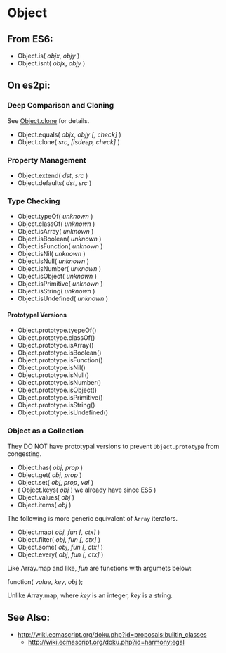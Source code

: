 Object
======

From ES6:
---------

+ Object.is( *objx*, *objy* )
+ Object.isnt( *objx*, *objy* )

On es2pi:
--------

### Deep Comparison and Cloning

See [Object.clone] for details.

+ Object.equals( *objx*, *objy* *[, check]* )
+ Object.clone( *src*, *[isdeep, check]* )

[Object.clone]: Object.clone.md

### Property Management

+ Object.extend( *dst*, *src* )
+ Object.defaults( *dst*, *src* )

### Type Checking

+ Object.typeOf( *unknown* )
+ Object.classOf( *unknown* )
+ Object.isArray( *unknown* )
+ Object.isBoolean( *unknown* )
+ Object.isFunction( *unknown* )
+ Object.isNil( *unknown* )
+ Object.isNull( *unknown* )
+ Object.isNumber( *unknown* )
+ Object.isObject( *unknown* )
+ Object.isPrimitive( *unknown* )
+ Object.isString( *unknown* )
+ Object.isUndefined( *unknown* )

#### Prototypal Versions

+ Object.prototype.tyepeOf()
+ Object.prototype.classOf()
+ Object.prototype.isArray()
+ Object.prototype.isBoolean()
+ Object.prototype.isFunction()
+ Object.prototype.isNil()
+ Object.prototype.isNull()
+ Object.prototype.isNumber()
+ Object.prototype.isObject()
+ Object.prototype.isPrimitive()
+ Object.prototype.isString()
+ Object.prototype.isUndefined()

### Object as a Collection

They DO NOT have prototypal versions to prevent `Object.prototype`
from congesting.

+ Object.has( *obj*, *prop* )
+ Object.get( *obj*, *prop* )
+ Object.set( *obj*, *prop*, *val* )
+ ( Object.keys( *obj* ) we already have since ES5 )
+ Object.values( *obj* )
+ Object.items( *obj* )

The following is more generic equivalent of `Array` iterators.

+ Object.map( *obj*, *fun* *[, ctx]* )
+ Object.filter( *obj*, *fun* *[, ctx]* )
+ Object.some( *obj*, *fun* *[, ctx]* )
+ Object.every( *obj*, *fun* *[, ctx]* )

Like Array.map and like, *fun* are functions with argumets below:

  function( *value*, *key*, *obj* );

Unlike Array.map, where *key* is an integer, *key* is a string.

See Also:
---------

+ http://wiki.ecmascript.org/doku.php?id=proposals:builtin_classes
  + http://wiki.ecmascript.org/doku.php?id=harmony:egal
